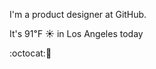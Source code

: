 I'm a product designer at GitHub.

It's 91&#8457; &#9728; in Los Angeles today

:octocat::shaved_ice: